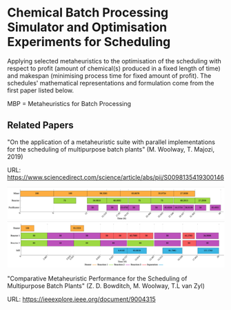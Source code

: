 # Chemical Batch Processing Simulator and Optimisation Experiments for Scheduling

Applying selected metaheuristics to the optimisation of the scheduling with respect to profit (amount of chemical(s) produced in a fixed length of time) and makespan (minimising process time for fixed amount of profit). The schedules' mathematical representations and formulation come from the first paper listed below.

MBP = Metaheuristics for Batch Processing

## Related Papers

"On the application of a metaheuristic suite with parallel implementations for the scheduling of multipurpose batch plants" (M. Woolway, T. Majozi, 2019)

URL: https://www.sciencedirect.com/science/article/abs/pii/S0098135419300146

![Motivating Example](data/motivating_example.png "Motivating Example")
![Primary Example](data/primary_example.png "Primary Example")

"Comparative Metaheuristic Performance for the Scheduling of Multipurpose Batch Plants" (Z. D. Bowditch, M. Woolway, T.L van Zyl)

URL: https://ieeexplore.ieee.org/document/9004315
